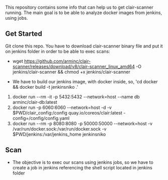 This repository contains some info that can help us to get clair-scanner running.
The main goal is to be able to analyze docker images from jenkins, using jobs.

## Get Started
Git clone this repo.
You have to download clair-scanner binary file and put it on jenkins folder in order to be able to exec scans:
* wget https://github.com/arminc/clair-scanner/releases/download/v8/clair-scanner_linux_amd64 -O jenkins/clair-scanner && chmod +x jenkins/clair-scanner

*  We have to build our jenkins image, with docker inside, so, 'cd docker && docker build -t jenkinsniko .'
1. docker run --rm -it -p 5432:5432 --network=host --name db arminc/clair-db:latest
2. docker run -p 6060:6060 --network=host -d -v $PWD/clair_config:/config quay.io/coreos/clair:latest -config=/config/config.yaml
3. docker run --rm -p 8080:8080 -p 50000:50000  --network=host -v /var/run/docker.sock:/var/run/docker.sock -v $PWD/jenkins:/var/jenkins_home jenkinsniko

## Scan

* The objective is to exec our scans using jenkins jobs, so we have to create a job in jenkins referencing the shell script located in jenkins folder 

